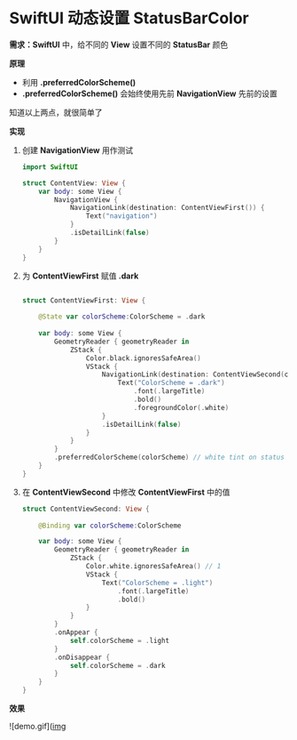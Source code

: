 # SwiftUI 动态设置 StatusBarColor

**需求：SwiftUI** 中，给不同的 **View** 设置不同的 **StatusBar** 颜色

**原理**

- 利用 **.preferredColorScheme()**
- **.preferredColorScheme()** 会始终使用先前 **NavigationView** 先前的设置

知道以上两点，就很简单了

**实现**

1. 创建  **NavigationView**  用作测试
    
    ```swift
    import SwiftUI
    
    struct ContentView: View {
        var body: some View {
            NavigationView {
                NavigationLink(destination: ContentViewFirst()) {
                    Text("navigation")
                }
                .isDetailLink(false)
            }
        }
    }
    ```
    
2. 为 **ContentViewFirst** 赋值 **.dark**
    
    ```swift
    
    struct ContentViewFirst: View {
        
        @State var colorScheme:ColorScheme = .dark
        
        var body: some View {
            GeometryReader { geometryReader in
                ZStack {
                    Color.black.ignoresSafeArea()
                    VStack {
                        NavigationLink(destination: ContentViewSecond(colorScheme: self.$colorScheme)) {
                            Text("ColorScheme = .dark")
                                .font(.largeTitle)
                                .bold()
                                .foregroundColor(.white)
                        }
                        .isDetailLink(false)
                    }
                }
            }
            .preferredColorScheme(colorScheme) // white tint on status bar
        }
    }
    ```
    
3. 在 **ContentViewSecond** 中修改 **ContentViewFirst** 中的值
    
    ```swift
    struct ContentViewSecond: View {
        
        @Binding var colorScheme:ColorScheme
    
        var body: some View {
            GeometryReader { geometryReader in
                ZStack {
                    Color.white.ignoresSafeArea() // 1
                    VStack {
                        Text("ColorScheme = .light")
                            .font(.largeTitle)
                            .bold()
                    }
                }
            }
            .onAppear {
                self.colorScheme = .light
            }
            .onDisappear {
                self.colorScheme = .dark
            }
        }
    }
    ```
    

**效果**

![demo.gif]([img](https://raw.githubusercontent.com/DikeyKing/dikeyking.github.io/master/_posts/img/c03fafb9-6d15-4521-8630-5c6f78e04119.gif)
